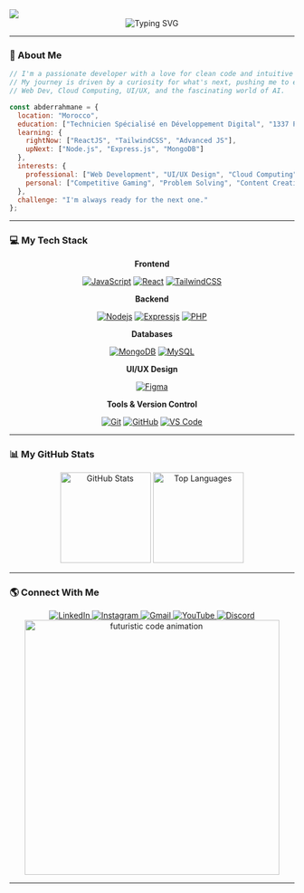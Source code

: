 <img src="https://capsule-render.vercel.app/api?type=wave&color=38BDF8&width=100%&height=150§ion=header"/>

<div align="center">
  <img src="https://readme-typing-svg.herokuapp.com?font=JetBrains+Mono&size=28&duration=5000&pause=1000&color=38BDF8¢er=true&vCenter=true&width=600&lines=Hi+there,+I'm+Abderrahmane+Laourf;A+Web+Developer+from+Morocco;A+Full-Stack+Developer." alt="Typing SVG" />
</div>

<!-- Top Wave Animation -->


---

### 🚀 About Me

```javascript
// I'm a passionate developer with a love for clean code and intuitive design.
// My journey is driven by a curiosity for what's next, pushing me to explore 
// Web Dev, Cloud Computing, UI/UX, and the fascinating world of AI.

const abderrahmane = {
  location: "Morocco",
  education: ["Technicien Spécialisé en Développement Digital", "1337 Pool"],
  learning: {
    rightNow: ["ReactJS", "TailwindCSS", "Advanced JS"],
    upNext: ["Node.js", "Express.js", "MongoDB"]
  },
  interests: {
    professional: ["Web Development", "UI/UX Design", "Cloud Computing", "AI"],
    personal: ["Competitive Gaming", "Problem Solving", "Content Creation"]
  },
  challenge: "I'm always ready for the next one."
};
```
---

### 💻 My Tech Stack

<div align="center">
  <p><strong>Frontend</strong></p>
  <a href="https://developer.mozilla.org/en-US/docs/Web/JavaScript" target="_blank" rel="noreferrer"><img src="https://img.shields.io/badge/JavaScript-F7DF1E?style=for-the-badge&logo=javascript&logoColor=black" alt="JavaScript"/></a>
  <a href="https://reactjs.org/" target="_blank" rel="noreferrer"><img src="https://img.shields.io/badge/React-61DAFB?style=for-the-badge&logo=react&logoColor=black" alt="React"/></a>
  <a href="https://tailwindcss.com/" target="_blank" rel="noreferrer"><img src="https://img.shields.io/badge/Tailwind_CSS-38B2AC?style=for-the-badge&logo=tailwind-css&logoColor=white" alt="TailwindCSS"/></a>
  
  <p><strong>Backend</strong></p>
  <a href="https://nodejs.org" target="_blank" rel="noreferrer"><img src="https://img.shields.io/badge/Node.js-339933?style=for-the-badge&logo=nodedotjs&logoColor=white" alt="Nodejs"/></a>
  <a href="https://expressjs.com" target="_blank" rel="noreferrer"><img src="https://img.shields.io/badge/Express.js-000000?style=for-the-badge&logo=express&logoColor=white" alt="Expressjs"/></a>
  <a href="https://www.php.net" target="_blank" rel="noreferrer"><img src="https://img.shields.io/badge/PHP-777BB4?style=for-the-badge&logo=php&logoColor=white" alt="PHP"/></a>

  <p><strong>Databases</strong></p>
  <a href="https://www.mongodb.com/" target="_blank" rel="noreferrer"><img src="https://img.shields.io/badge/MongoDB-47A248?style=for-the-badge&logo=mongodb&logoColor=white" alt="MongoDB"/></a>
  <a href="https://www.mysql.com/" target="_blank" rel="noreferrer"><img src="https://img.shields.io/badge/MySQL-4479A1?style=for-the-badge&logo=mysql&logoColor=white" alt="MySQL"/></a>
  
  <p><strong>UI/UX Design</strong></p>
  <a href="https://www.figma.com/" target="_blank" rel="noreferrer"><img src="https://img.shields.io/badge/Figma-F24E1E?style=for-the-badge&logo=figma&logoColor=white" alt="Figma"/></a>
  
  <p><strong>Tools & Version Control</strong></p>
  <a href="https://git-scm.com/" target="_blank" rel="noreferrer"><img src="https://img.shields.io/badge/Git-F05032?style=for-the-badge&logo=git&logoColor=white" alt="Git"/></a>
  <a href="https://github.com/" target="_blank" rel="noreferrer"><img src="https://img.shields.io/badge/GitHub-181717?style=for-the-badge&logo=github&logoColor=white" alt="GitHub"/></a>
  <a href="https://code.visualstudio.com/" target="_blank" rel="noreferrer"><img src="https://img.shields.io/badge/VS_Code-007ACC?style=for-the-badge&logo=visual-studio-code&logoColor=white" alt="VS Code"/></a>
</div>

---

### 📊 My GitHub Stats

<div align="center">
  <img src="https://github-readme-stats.vercel.app/api?username=abderrahmane-laourf&show_icons=true&count_private=true&theme=tokyonight&hide_border=true&border_radius=10" height="160" alt="GitHub Stats" />
  <img src="https://github-readme-stats.vercel.app/api/top-langs?username=abderrahmane-laourf&layout=compact&theme=tokyonight&hide_border=true&border_radius=10" height="160" alt="Top Languages" />
</div>

---

### 🌎 Connect With Me

<div align="center">
  <a href="https://linkedin.com/in/your-username" target="_blank">
    <img src="https://img.shields.io/badge/LinkedIn-0077B5?style=for-the-badge&logo=linkedin&logoColor=white" alt="LinkedIn"/>
  </a>
  <a href="https://instagram.com/your-username" target="_blank">
    <img src="https://img.shields.io/badge/Instagram-E4405F?style=for-the-badge&logo=instagram&logoColor=white" alt="Instagram"/>
  </a>
  <a href="mailto:abderrahmanelaourf10@gmail.com" target="_blank">
    <img src="https://img.shields.io/badge/Gmail-D14836?style=for-the-badge&logo=gmail&logoColor=white" alt="Gmail"/>
  </a>
  <a href="https://youtube.com/your-channel" target="_blank">
    <img src="https://img.shields.io/badge/YouTube-FF0000?style=for-the-badge&logo=youtube&logoColor=white" alt="YouTube"/>
  </a>
  <a href="https://discord.gg/your-invite" target="_blank">
    <img src="https://img.shields.io/badge/Discord-7289DA?style=for-the-badge&logo=discord&logoColor=white" alt="Discord"/>
  </a>
</div>

<div align="center">
  <img src="https://raw.githubusercontent.com/abhisheknaiidu/abhisheknaiidu/master/code.gif" width="450" alt="futuristic code animation" />
</div>

---
<!---
abderrahmane-laourf/abderrahmane-laourf is a ✨ special ✨ repository because its `README.md` appears on your GitHub profile.
--->
